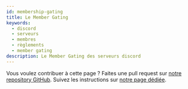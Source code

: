 ```yaml
---
id: membership-gating
title: Le Member Gating
keywords:
  - discord
  - serveurs
  - membres
  - règlements
  - member gating
description: Le Member Gating des serveurs discord
---
```

Vous voulez contribuer à cette page ? Faites une pull request sur [notre repository GitHub](https://github.com/discordfr/wiki). Suivez les instructions sur [notre page dédiée](https://discord.fr/wiki/contribuer/).